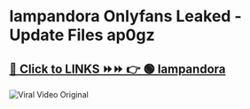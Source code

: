 
 # Iampandora Onlyfans Leaked - Update Files ap0gz

## <h2><a href="https://clipsfans.com/Iampandora&ref=git">🔗 Click to LINKS ⏩⏩ 👉 🟢 Iampandora </a></h2>

<a href="https://clipsfans.com/Iampandora&ref=git" rel="nofollow" data-target="animated-image.originalLink"><img src="https://i.ibb.co.com/xMMVF88/686577567.gif" alt="Viral Video Original" style="max-width: 100%; display: inline-block;" data-target="animated-image.originalImage"></a>

